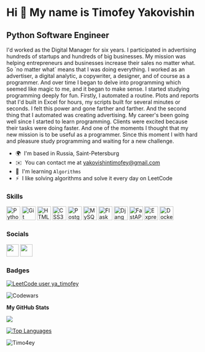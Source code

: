 Hi 👋 My name is Timofey Yakovishin
===================================

Python Software Engineer
------------------------

I'd worked as the Digital Manager for six years. I participated in advertising hundreds of startups and hundreds of big businesses. My mission was helping entrepreneurs and businesses increase their sales no matter what. So \`no matter what\` means that I was doing everything. I worked as an advertiser, a digital analytic, a copywriter, a designer, and of course as a programmer. And over time I began to delve into programming which seemed like magic to me, and it began to make sense. I started studying programming deeply for fun. Firstly, I automated a routine. Plots and reports that I'd built in Excel for hours, my scripts built for several minutes or seconds. I felt this power and gone farther and farther. And the second thing that I automated was creating advertising. My career's been going well since I started to learn programming. Clients were excited because their tasks were doing faster. And one of the moments I thought that my new mission is to be useful as a programmer. Since this moment I with hard and pleasure study programming and waiting for a new challenge.

* 🌍  I'm based in Russia, Saint-Petersburg
* ✉️  You can contact me at [yakovishintimofey@gmail.com](mailto:yakovishintimofey@gmail.com)
* 🧠  I'm learning `Algorithms`
* ⚡  I like solving algorithms and solve it every day on LeetCode

### Skills


<p align="left">
<a href="https://www.python.org/" target="_blank" rel="noreferrer"><img src="https://raw.githubusercontent.com/danielcranney/readme-generator/main/public/icons/skills/python-colored.svg" width="36" height="36" alt="Python" /></a>
<a href="https://git-scm.com/" target="_blank" rel="noreferrer"><img src="https://raw.githubusercontent.com/danielcranney/readme-generator/main/public/icons/skills/git-colored.svg" width="36" height="36" alt="Git" /></a>
<a href="https://developer.mozilla.org/en-US/docs/Glossary/HTML5" target="_blank" rel="noreferrer"><img src="https://raw.githubusercontent.com/danielcranney/readme-generator/main/public/icons/skills/html5-colored.svg" width="36" height="36" alt="HTML5" /></a>
<a href="https://www.w3.org/TR/CSS/#css" target="_blank" rel="noreferrer"><img src="https://raw.githubusercontent.com/danielcranney/readme-generator/main/public/icons/skills/css3-colored.svg" width="36" height="36" alt="CSS3" /></a>
<a href="https://www.postgresql.org/" target="_blank" rel="noreferrer"><img src="https://raw.githubusercontent.com/danielcranney/readme-generator/main/public/icons/skills/postgresql-colored.svg" width="36" height="36" alt="PostgreSQL" /></a>
<a href="https://www.mysql.com/" target="_blank" rel="noreferrer"><img src="https://raw.githubusercontent.com/danielcranney/readme-generator/main/public/icons/skills/mysql-colored.svg" width="36" height="36" alt="MySQL" /></a>
<a href="https://flask.palletsprojects.com/en/2.0.x/" target="_blank" rel="noreferrer"><img src="https://raw.githubusercontent.com/danielcranney/readme-generator/main/public/icons/skills/flask-colored.svg" width="36" height="36" alt="Flask" /></a>
<a href="https://www.djangoproject.com/" target="_blank" rel="noreferrer"><img src="https://raw.githubusercontent.com/danielcranney/readme-generator/main/public/icons/skills/django-colored.svg" width="36" height="36" alt="Django" /></a>
<a href="https://fastapi.tiangolo.com/" target="_blank" rel="noreferrer"><img src="https://raw.githubusercontent.com/danielcranney/readme-generator/main/public/icons/skills/fastapi-colored.svg" width="36" height="36" alt="FastAPI" /></a>
<a href="https://expressjs.com/" target="_blank" rel="noreferrer"><img src="https://raw.githubusercontent.com/danielcranney/readme-generator/main/public/icons/skills/express-colored.svg" width="36" height="36" alt="Express" /></a>
<a href="https://www.docker.com/" target="_blank" rel="noreferrer"><img src="https://raw.githubusercontent.com/danielcranney/readme-generator/main/public/icons/skills/docker-colored.svg" width="36" height="36" alt="Docker" /></a>
</p>


### Socials

<p align="left"> <a href="https://www.github.com/Timo4ey" target="_blank" rel="noreferrer"><img src="https://raw.githubusercontent.com/danielcranney/readme-generator/main/public/icons/socials/github.svg" width="32" height="32" /></a> <a href="https://www.linkedin.com/in/timofey-yakovishin-python-developer/" target="_blank" rel="noreferrer"><img src="https://raw.githubusercontent.com/danielcranney/readme-generator/main/public/icons/socials/linkedin.svg" width="32" height="32" /></a></p>

### Badges
[![LeetCode user ya_timofey](https://img.shields.io/badge/dynamic/json?style=for-the-badge&labelColor=black&color=%23ffa116&label=Solved&query=solvedOverTotal&url=https%3A%2F%2Fleetcode-badge.vercel.app%2Fapi%2Fusers%2Fya_timofey&logo=leetcode&logoColor=yellow)](https://leetcode.com/ya_timofey/)

![Codewars](https://www.codewars.com/users/%D0%A2%D0%B8%D0%BC%D0%BE%D1%84%D0%B5%D0%B90410/badges/micro)

<b>My GitHub Stats</b>

<a href="http://www.github.com/Timo4ey"><img src="https://github-readme-streak-stats.herokuapp.com/?user=Timo4ey&stroke=ffffff&background=1c1917&ring=0891b2&fire=0891b2&currStreakNum=ffffff&currStreakLabel=0891b2&sideNums=ffffff&sideLabels=ffffff&dates=ffffff&hide_border=true" /></a>

<a href="https://github.com/Timo4ey" align="left"><img src="https://github-readme-stats.vercel.app/api/top-langs/?username=Timo4ey&langs_count=10&title_color=0891b2&text_color=ffffff&icon_color=0891b2&bg_color=1c1917&hide_border=true&locale=en&custom_title=Top%20%Languages" alt="Top Languages" /></a>
<p align="left"> <img src="https://komarev.com/ghpvc/?username=Timo4ey&label=Profile%20views&color=0e75b6&style=flat" alt="Timo4ey" /> </p>

